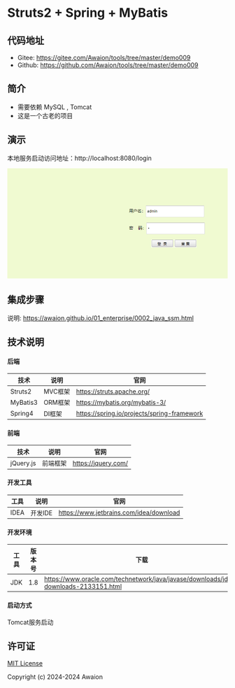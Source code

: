 # Struts2 + Spring + MyBatis

## 代码地址

- Gitee: https://gitee.com/Awaion/tools/tree/master/demo009
- Github: https://github.com/Awaion/tools/tree/master/demo009

## 简介

- 需要依赖 MySQL , Tomcat
- 这是一个古老的项目

## 演示

本地服务启动访问地址：http://localhost:8080/login

![首页](./src/main/resources/init/20240514222105.png)

## 集成步骤

说明: https://awaion.github.io/01_enterprise/0002_java_ssm.html

## 技术说明

#### 后端

| 技术                 | 说明                | 官网                                           |
| --------------------| ------------------- | ---------------------------------------------- |
| Struts2             | MVC框架             | https://struts.apache.org/         |
| MyBatis3            | ORM框架             | https://mybatis.org/mybatis-3/         |
| Spring4             | DI框架              | https://spring.io/projects/spring-framework         |

#### 前端

| 技术         | 说明                   | 官网                                               |
| ----------   | ---------------------  | --------------------------------------            |
| jQuery.js       | 前端框架               | https://jquery.com/                             |

#### 开发工具

| 工具          | 说明                | 官网                                            |
| ------------- | ------------------- | ----------------------------------------------- |
| IDEA          | 开发IDE             | https://www.jetbrains.com/idea/download         |

#### 开发环境

| 工具          | 版本号  | 下载                                                                                 |
| ------------- | ------ | ------------------------------------------------------------                         |
| JDK           | 1.8    | https://www.oracle.com/technetwork/java/javase/downloads/jdk8-downloads-2133151.html |


#### 启动方式

Tomcat服务启动

## 许可证

[MIT License](https://opensource.org/license/mit)

Copyright (c) 2024-2024 Awaion

